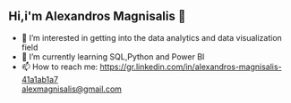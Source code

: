 ## Hi,i'm Alexandros Magnisalis 👋

- 🔭 I’m interested in getting into the data analytics and data visualization field
- 🌱 I’m currently learning SQL,Python and Power BI
- 📫 How to reach me: https://gr.linkedin.com/in/alexandros-magnisalis-41a1ab1a7<br/>
alexmagnisalis@gmail.com<br/>
